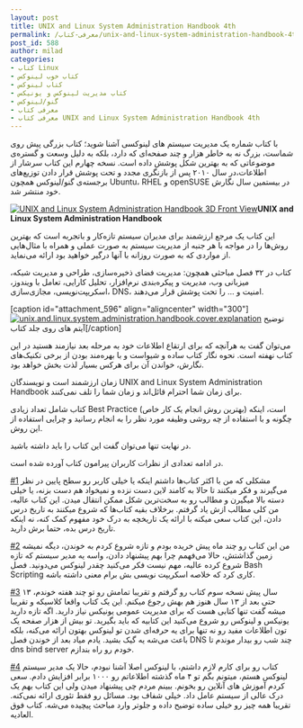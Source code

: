 ```yaml
---
layout: post
title: UNIX and Linux System Administration Handbook 4th
permalink: /معرفی-کتاب/unix-and-linux-system-administration-handbook-4th
post_id: 588
author: milad
categories: 
- کتاب Linux
- کتاب خوب لینوکس
- کتاب لینوکس
- کتاب مدیریت لینوکس و یونیکس
- گنو/لینوکس
- معرفی کتاب
- معرفی کتاب UNIX and Linux System Administration Handbook 4th
---
```


با کتاب شماره یک مدیریت سیستم های لینوکسی آشنا شوید؛ کتاب بزرگی پیش روی شماست، بزرگ نه به خاطر هزار و چند صفحه‌ای که دارد، بلکه به دلیل وسعت و گستره‌ی موضوعاتی که به بهترین شکل پوشش داده است. نسخه چهارم این کتاب سرشار از اطلاعات،در سال ۲۰۱۰ پس از بازنگری مجدد و تحت پوشش قرار دادن توزیع‌های برجسته‌ی گنو/لینوکس همچون Ubuntu، RHEL و openSUSE در بیستمین سال نگارش خود منتشر شد.

[![UNIX and Linux System Administration Handbook 3D Front View](/assets/images/wp/2015/08/3DFrontView-286x300.jpg)](/assets/images/wp/2015/08/3DFrontView.jpg)**UNIX and Linux System Administration Handbook**

این کتاب یک مرجع ارزشمند برای مدیران سیستم‌ تازه‌کار و باتجربه است که بهترین روش‌ها را در مواجه با هر جنبه از مدیریت سیستم به صورت عملی و همراه با مثال‌هایی از مواردی که به صورت روزانه با آنها درگیر خواهید بود ارائه می‌نماید.

کتاب در ۳۲ فصل مباحثی همچون: مدیریت فضای ذخیره‌سازی، طراحی و مدیریت شبکه، میزبانی وب، مدیریت و پیکره‌بندی نرم‌افزار، تحلیل کارایی، تعامل با ویندوز، اسکریپت‌نویسی، مجازی‌سازی، DNS، امنیت و ... را تحت پوشش قرار می‌دهند.


[caption id="attachment_596" align="aligncenter" width="300"]
[![unix.and.linux.system.administration.handbook.cover.explanation](/assets/images/wp/2015/08/Cover.Explanation-300x180.jpg)](/assets/images/wp/2015/08/Cover.Explanation.jpg) 
توضیح آیتم های روی جلد کتاب[/caption]

می‌توان گفت به هرآنچه که برای ارتقاع اطلاعات خود به مرحله بعد نیازمند هستید در این کتاب نهفته است. نحوه نگار کتاب ساده و شیواست و با بهره‌مند بودن از برخی تکنیک‌های نگارش، خواندن آن برای هرکس بسیار لذت بخش خواهد بود.

زمان ارزشمند است و نویسندگان UNIX and Linux System Administration Handbook برای زمان شما احترام قائل‌اند و زمان شما را تلف نمی‌کنند.

کتاب شامل تعداد زیادی Best Practice (بهترین روش انجام یک کار خاص) است، اینکه چگونه و با استفاده از چه روشی وظیفه مورد نظر را به انجام رسانید و چرایی استفاده از این روش.

در نهایت تنها می‌توان گفت این کتاب را باید داشته باشید.

در ادامه تعدادی از نظرات کاربران پیرامون کتاب آورده شده است.


[#1](http://www.amazon.com/review/RPAHYWTYZAGM8/ref=cm_cr_dp_title?ie=UTF8&ASIN=0131480057&channel=detail-glance&nodeID=283155&store=books) مشکلی که من با اکثر کتاب‌ها داشتم اینکه یا خیلی کاربر رو سطح پایین در نظر می‌گیرند و فکر میکنند تا حالا به کامند لاین دست نزده و نمیخواد هم دست بزنه، یا خیلی دسته بالا میگیرن و مطالب رو به سخت‌ترین شکل ممکن انتقال میدن. این کتاب عالیه، من کلی مطالب ازش یاد گرفتم. برخلاف بقیه کتاب‌ها که شروع میکنند به تاریخ درس دادن، این کتاب سعی میکنه با ارائه یک تاریخچه به درک خود مفهوم کمک کنه، نه اینکه تاریخ درس بده، حتما برش دارید.

[#2](http://www.amazon.com/gp/customer-reviews/R1DACNH3SPFH8F/ref=cm_cr_pr_rvw_ttl?ie=UTF8&ASIN=0131480057) من این کتاب رو چند ماه پیش خریده بودم و تازه شروع کردم به خوندن، دیگه نمیشه زمین گذاشتش، حالا می‌فهمم چرا بهم پیشنهاد دادن، واسه یه مدیر سیستم که تازه شروع کرده عالیه، مهم نیست فکر می‌کنید چقدر لینوکس می‌دونید. فصل Bash Scripting کاری کرد که خلاصه اسکریپت نویسی بش برام معنی داشته باشه.

[#3](http://www.amazon.com/gp/customer-reviews/R3OWIDHGPQ7L9W/ref=cm_cr_pr_rvw_ttl?ie=UTF8&ASIN=0131480057) ۱۳ سال پیش نسخه سوم کتاب رو گرفتم و تقریبا تمامش رو تو چند هفته خوندم، حتی بعد از ۱۳ سال هنوز هم بهش رجوع میکنم. این یک کتاب واقعا کلاسیکه و تقریبا میشه گفت تنها کتابی هست که برای مدیریت عمومی یونیکس نیاز دارید. اگه تازه دارید یونیکس و لینوکس رو شروع می‌کنید این کتابیه که باید بگیرید. تو بیش از هزار صفحه یک تون اطلاعات مفید رو نه تنها برای یه حرفه‌ای شدن تو لینوکس بهتون ارائه می‌کنه، بلکه باعث می‌شه یه گیک بشید. یادم میاد بعد از خوندن فصل DNS چند شب رو بیدار موندم تا dns bind server خودم رو راه بندازم.

[#4](http://www.amazon.com/gp/customer-reviews/R152UVP3S7X797/ref=cm_cr_pr_rvw_ttl?ie=UTF8&ASIN=0131480057) کتاب رو برای کارم لازم داشتم، با لینوکس اصلا آشنا نبودم، حالا یک مدیر سیستم لینوکس هستم، میتونم بگم تو ۴ ماه گذشته اطلاعاتم رو ۱۰۰۰ برابر افزایش دادم. سعی کردم آموزش های آنلاین رو بخونم. ببینم مردم چی پیشنهاد میدن ولی این کتاب بهم یک درک عالی از سیستم عامل داد. خیلی شفاف بود. مسائل رو فقط تئوری ارائه نمی‌کنه. تقریبا همه چیز رو خیلی ساده توضیح داده و جلوتر وارد مباحث پیچیده می‌شه. کتاب فوق العادیه.